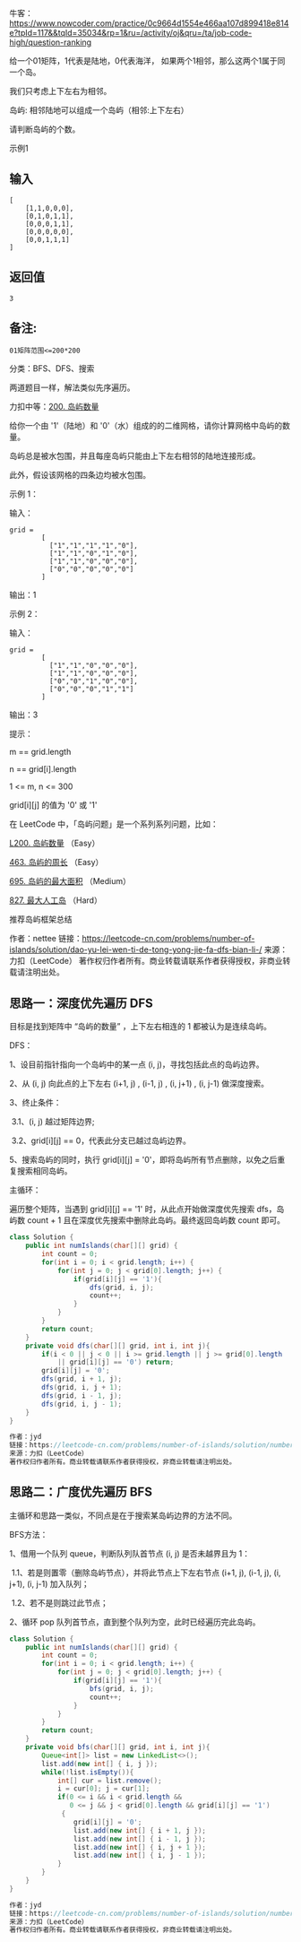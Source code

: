 牛客：https://www.nowcoder.com/practice/0c9664d1554e466aa107d899418e814e?tpId=117&&tqId=35034&rp=1&ru=/activity/oj&qru=/ta/job-code-high/question-ranking



给一个01矩阵，1代表是陆地，0代表海洋， 如果两个1相邻，那么这两个1属于同一个岛。

我们只考虑上下左右为相邻。

岛屿: 相邻陆地可以组成一个岛屿（相邻:上下左右） 

请判断岛屿的个数。



示例1

## 输入

```
[
	[1,1,0,0,0],
	[0,1,0,1,1],
	[0,0,0,1,1],
	[0,0,0,0,0],
	[0,0,1,1,1]
]
```

## 返回值

```
3
```

## 备注:

```
01矩阵范围<=200*200
```



分类：BFS、DFS、搜索

两道题目一样，解法类似先序遍历。





力扣中等：[200. 岛屿数量](https://leetcode-cn.com/problems/number-of-islands/)

给你一个由 '1'（陆地）和 '0'（水）组成的的二维网格，请你计算网格中岛屿的数量。

岛屿总是被水包围，并且每座岛屿只能由上下左右相邻的陆地连接形成。

此外，假设该网格的四条边均被水包围。

 

示例 1：

输入：

````
grid = 
        [
          ["1","1","1","1","0"],
          ["1","1","0","1","0"],
          ["1","1","0","0","0"],
          ["0","0","0","0","0"]
        ]
````

输出：1



示例 2：

输入：

````
grid = 
        [
          ["1","1","0","0","0"],
          ["1","1","0","0","0"],
          ["0","0","1","0","0"],
          ["0","0","0","1","1"]
        ]
````

输出：3




提示：

m == grid.length

n == grid[i].length

1 <= m, n <= 300

grid[i][j] 的值为 '0' 或 '1'





在 LeetCode 中，「岛屿问题」是一个系列系列问题，比如：

[L200. 岛屿数量](https://leetcode-cn.com/problems/number-of-islands/) （Easy）

[463. 岛屿的周长](https://leetcode-cn.com/problems/island-perimeter/) （Easy）

[695. 岛屿的最大面积](https://leetcode-cn.com/problems/max-area-of-island/) （Medium）

[827. 最大人工岛](https://leetcode-cn.com/problems/making-a-large-island/) （Hard）



推荐岛屿框架总结

作者：nettee
链接：https://leetcode-cn.com/problems/number-of-islands/solution/dao-yu-lei-wen-ti-de-tong-yong-jie-fa-dfs-bian-li-/
来源：力扣（LeetCode）
著作权归作者所有。商业转载请联系作者获得授权，非商业转载请注明出处。





## 思路一：深度优先遍历 DFS

目标是找到矩阵中 “岛屿的数量” ，上下左右相连的 1 都被认为是连续岛屿。



DFS： 

1、设目前指针指向一个岛屿中的某一点 (i,  j)，寻找包括此点的岛屿边界。

2、从 (i,  j) 向此点的上下左右 (i+1, j) , (i-1, j) , (i, j+1) , (i, j-1) 做深度搜索。

3、终止条件：

​	3.1、(i,  j) 越过矩阵边界;

​	3.2、grid\[i][j] == 0，代表此分支已越过岛屿边界。	

5、搜索岛屿的同时，执行 grid[i][j] = '0'，即将岛屿所有节点删除，以免之后重复搜索相同岛屿。



主循环：

遍历整个矩阵，当遇到 grid\[i][j] == '1' 时，从此点开始做深度优先搜索 dfs，岛屿数 count + 1 且在深度优先搜索中删除此岛屿。最终返回岛屿数 count 即可。

````java
class Solution {
    public int numIslands(char[][] grid) {
        int count = 0;
        for(int i = 0; i < grid.length; i++) {
            for(int j = 0; j < grid[0].length; j++) {
                if(grid[i][j] == '1'){
                    dfs(grid, i, j);
                    count++;
                }
            }
        }
        return count;
    }
    private void dfs(char[][] grid, int i, int j){
        if(i < 0 || j < 0 || i >= grid.length || j >= grid[0].length
            || grid[i][j] == '0') return;
        grid[i][j] = '0';
        dfs(grid, i + 1, j);
        dfs(grid, i, j + 1);
        dfs(grid, i - 1, j);
        dfs(grid, i, j - 1);
    }
}

作者：jyd
链接：https://leetcode-cn.com/problems/number-of-islands/solution/number-of-islands-shen-du-you-xian-bian-li-dfs-or-/
来源：力扣（LeetCode）
著作权归作者所有。商业转载请联系作者获得授权，非商业转载请注明出处。
````



## 思路二：广度优先遍历 BFS

主循环和思路一类似，不同点是在于搜索某岛屿边界的方法不同。

BFS方法：

1、借用一个队列 queue，判断队列队首节点 (i,  j) 是否未越界且为 1：

​	1.1、若是则置零（删除岛屿节点），并将此节点上下左右节点 (i+1, j), (i-1, j), (i, j+1), (i, j-1) 加入队列；

​	1.2、若不是则跳过此节点；

2、循环 pop 队列首节点，直到整个队列为空，此时已经遍历完此岛屿。

````java
class Solution {
    public int numIslands(char[][] grid) {
        int count = 0;
        for(int i = 0; i < grid.length; i++) {
            for(int j = 0; j < grid[0].length; j++) {
                if(grid[i][j] == '1'){
                    bfs(grid, i, j);
                    count++;
                }
            }
        }
        return count;
    }
    private void bfs(char[][] grid, int i, int j){
        Queue<int[]> list = new LinkedList<>();
        list.add(new int[] { i, j });
        while(!list.isEmpty()){
            int[] cur = list.remove();
            i = cur[0]; j = cur[1];
            if(0 <= i && i < grid.length && 
               0 <= j && j < grid[0].length && grid[i][j] == '1') 
             {
                grid[i][j] = '0';
                list.add(new int[] { i + 1, j });
                list.add(new int[] { i - 1, j });
                list.add(new int[] { i, j + 1 });
                list.add(new int[] { i, j - 1 });
            }
        }
    }
}

作者：jyd
链接：https://leetcode-cn.com/problems/number-of-islands/solution/number-of-islands-shen-du-you-xian-bian-li-dfs-or-/
来源：力扣（LeetCode）
著作权归作者所有。商业转载请联系作者获得授权，非商业转载请注明出处。
````


